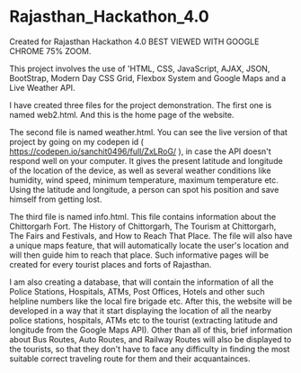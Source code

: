 # Rajasthan_Hackathon_4.0
Created for Rajasthan Hackathon 4.0
BEST VIEWED WITH GOOGLE CHROME 75% ZOOM.

This project involves the use of 'HTML, CSS, JavaScript, AJAX, JSON, BootStrap, Modern Day CSS Grid, Flexbox System and Google Maps and a Live Weather API.

I have created three files for the project demonstration. The first one is named web2.html. And this is the home page of the website.

The second file is named weather.html. You can see the live version of that project by going on my codepen id                             ( https://codepen.io/sanchit0496/full/ZxLRoG/ ), in case the API doesn't respond well on your computer. 
It gives the present latitude and longitude of the location of the device, as well as several weather conditions like humidity, wind speed, minimum temperature, maximum temperature etc. Using the latitude and longitude, a person can spot his position and save himself from getting lost.

The third file is named info.html. This file contains information about the Chittorgarh Fort. The History of Chittorgarh, The Tourism at Chittorgarh, The Fairs and Festivals, and How to Reach That Place. 
The file will also have a unique maps feature, that will automatically locate the user's location and will then guide him to reach that place. Such informative pages will be created for every tourist places and forts of Rajasthan.

I am also creating a database, that will contain the information of all the Police Stations, Hospitals, ATMs, Post Offices, Hotels and other such helpline numbers like the local fire brigade etc.
After this, the website will be developed in a way that it start displaying the location of all the nearby police stations, hospitals, ATMs etc to the tourist (extracting latitude and longitude from the Google Maps API).
Other than all of this, brief information about Bus Routes, Auto Routes, and Railway Routes will also be displayed to the tourists, so that they don't have to face any difficulty in finding the most suitable correct traveling route for them and their acquantainces.
